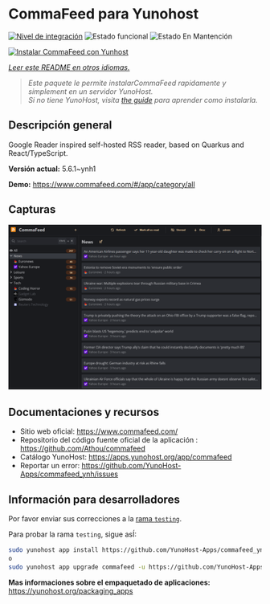 <!--
Este archivo README esta generado automaticamente<https://github.com/YunoHost/apps/tree/master/tools/readme_generator>
No se debe editar a mano.
-->

# CommaFeed para Yunohost

[![Nivel de integración](https://apps.yunohost.org/badge/integration/commafeed)](https://ci-apps.yunohost.org/ci/apps/commafeed/)
![Estado funcional](https://apps.yunohost.org/badge/state/commafeed)
![Estado En Mantención](https://apps.yunohost.org/badge/maintained/commafeed)

[![Instalar CommaFeed con Yunhost](https://install-app.yunohost.org/install-with-yunohost.svg)](https://install-app.yunohost.org/?app=commafeed)

*[Leer este README en otros idiomas.](./ALL_README.md)*

> *Este paquete le permite instalarCommaFeed rapidamente y simplement en un servidor YunoHost.*  
> *Si no tiene YunoHost, visita [the guide](https://yunohost.org/install) para aprender como instalarla.*

## Descripción general

Google Reader inspired self-hosted RSS reader, based on Quarkus and React/TypeScript.

**Versión actual:** 5.6.1~ynh1

**Demo:** <https://www.commafeed.com/#/app/category/all>

## Capturas

![Captura de CommaFeed](./doc/screenshots/screenshot.png)

## Documentaciones y recursos

- Sitio web oficial: <https://www.commafeed.com/>
- Repositorio del código fuente oficial de la aplicación : <https://github.com/Athou/commafeed>
- Catálogo YunoHost: <https://apps.yunohost.org/app/commafeed>
- Reportar un error: <https://github.com/YunoHost-Apps/commafeed_ynh/issues>

## Información para desarrolladores

Por favor enviar sus correcciones a la [rama `testing`](https://github.com/YunoHost-Apps/commafeed_ynh/tree/testing).

Para probar la rama `testing`, sigue asÍ:

```bash
sudo yunohost app install https://github.com/YunoHost-Apps/commafeed_ynh/tree/testing --debug
o
sudo yunohost app upgrade commafeed -u https://github.com/YunoHost-Apps/commafeed_ynh/tree/testing --debug
```

**Mas informaciones sobre el empaquetado de aplicaciones:** <https://yunohost.org/packaging_apps>

